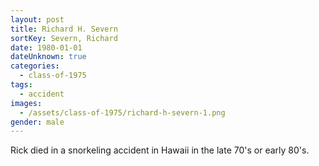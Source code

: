 ```yaml
---
layout: post
title: Richard H. Severn
sortKey: Severn, Richard
date: 1980-01-01
dateUnknown: true
categories:
  - class-of-1975
tags:
  - accident
images:
  - /assets/class-of-1975/richard-h-severn-1.png
gender: male
---
```

Rick died in a snorkeling accident in Hawaii in the late 70's or early 80's.
